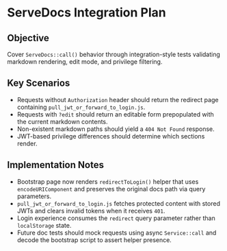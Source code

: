 # ServeDocs Integration Plan

## Objective
Cover `ServeDocs::call()` behavior through integration-style tests validating markdown rendering, edit mode, and privilege filtering.

## Key Scenarios
- Requests without `Authorization` header should return the redirect page containing `pull_jwt_or_forward_to_login.js`.
- Requests with `?edit` should return an editable form prepopulated with the current markdown contents.
- Non-existent markdown paths should yield a `404 Not Found` response.
- JWT-based privilege differences should determine which sections render.

## Implementation Notes
- Bootstrap page now renders `redirectToLogin()` helper that uses `encodeURIComponent` and preserves the original docs path via query parameters.
- `pull_jwt_or_forward_to_login.js` fetches protected content with stored JWTs and clears invalid tokens when it receives `401`.
- Login experience consumes the `redirect` query parameter rather than `localStorage` state.
- Future doc tests should mock requests using async `Service::call` and decode the bootstrap script to assert helper presence.
